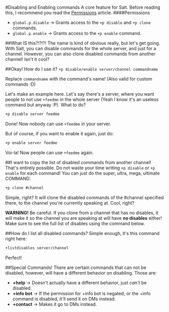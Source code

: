 #Disabling and Enabling commands
A core feature for Salt. Before reading this, I recommend you read the [Permissions](./permissions.md) article.
####Permissions
* `global.p.disable` -> Grants access to the `+p disable` and `+p clone` commands.
* `global.p.enable` -> Grants access to the `+p enable` command.

##What IS this?!?!?!
The name is kind of obvious really, but let's get going. With Salt, you can disable commands for the whole server, and just for a channel. However, you can also clone disabled commands from another channel! Isn't it cool?

##Okay! How do I use it?
`+p disable/enable server/channel commandname`

Replace `commandname` with the command's name! (Also valid for custom commands :D)

Let's make an example here. Let's say there's a server, where you want people to not use `+feedme` in the whole server (Yeah I know it's an useless command but anyway :P). What to do?
```md
+p disable server feedme
```
Done! Now nobody can use `+feedme` in your server.

But of course, if you want to enable it again, just do:
```md
+p enable server feedme
```
Voi-la! Now people can use `+feedme` again.

##I want to copy the list of disabled commands from another channel!
That's entirely possible. Do not waste your time writing `+p disable` or `+p enable` for each command! You can just do the super, ultra, mega, ultimate COMMAND:
```md
+p clone #channel
```
Simple, right? It will clone the disabled commands of the #channel specified there, to the channel you're currently speaking at. Cool, right?

**WARNING!** Be careful. If you clone from a channel that has no disables, it will make it so the channel you are speaking at will have **no disables** either! Make sure to see the full list of disables using the command below.

##How do I list all disabled commands?
Simple enough, it's this command right here:
```md
+listdisables server/channel
```
Perfect!

##Special Commands!
There are certain commands that can not be disabled, however, will have a different behavior on disabling. Those are:
- **+help** -> Doesn't actually have a different behavior, just _can't_ be disabled.
- **+info bot** -> If the permission for +info bot is negated, or the +info command is disabled, it'll send it on DMs instead.
- **+contact** -> Makes it go to DMs instead.